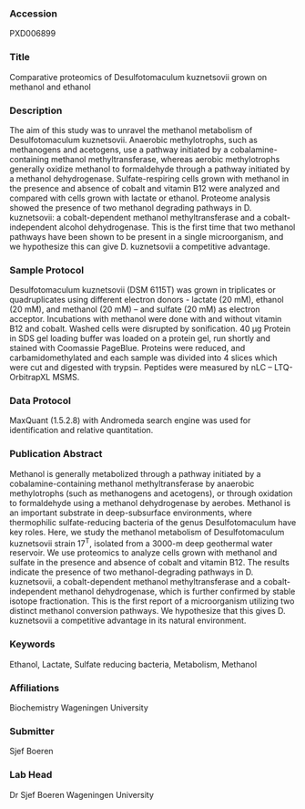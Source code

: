 ### Accession
PXD006899

### Title
Comparative proteomics of Desulfotomaculum kuznetsovii grown on methanol and ethanol

### Description
The aim of this study was to unravel the methanol metabolism of Desulfotomaculum kuznetsovii. Anaerobic methylotrophs, such as methanogens and acetogens, use a pathway initiated by a cobalamine-containing methanol methyltransferase, whereas aerobic methylotrophs generally oxidize methanol to formaldehyde through a pathway initiated by a methanol dehydrogenase. Sulfate-respiring cells grown with methanol in the presence and absence of cobalt and vitamin B12 were analyzed and compared with cells grown with lactate or ethanol. Proteome analysis showed the presence of two methanol degrading pathways in D. kuznetsovii: a cobalt-dependent methanol methyltransferase and a cobalt-independent alcohol dehydrogenase. This is the first time that two methanol pathways have been shown to be present in a single microorganism, and we hypothesize this can give D. kuznetsovii a competitive advantage.

### Sample Protocol
Desulfotomaculum kuznetsovii (DSM 6115T) was grown in triplicates or quadruplicates using different electron donors - lactate (20 mM), ethanol (20 mM), and methanol (20 mM) – and sulfate (20 mM) as electron acceptor. Incubations with methanol were done with and without vitamin B12 and cobalt. Washed cells were disrupted by sonification.  40 µg Protein in SDS gel loading buffer was loaded on a protein gel, run shortly and stained with Coomassie PageBlue. Proteins were reduced, and carbamidomethylated and each sample was divided into 4 slices which were cut and digested with trypsin. Peptides were measured by nLC – LTQ-OrbitrapXL MSMS.

### Data Protocol
MaxQuant (1.5.2.8) with Andromeda search engine was used for identification and relative quantitation.

### Publication Abstract
Methanol is generally metabolized through a pathway initiated by a cobalamine-containing methanol methyltransferase by anaerobic methylotrophs (such as methanogens and acetogens), or through oxidation to formaldehyde using a methanol dehydrogenase by aerobes. Methanol is an important substrate in deep-subsurface environments, where thermophilic sulfate-reducing bacteria of the genus Desulfotomaculum have key roles. Here, we study the methanol metabolism of Desulfotomaculum kuznetsovii strain 17<sup>T</sup>, isolated from a 3000-m deep geothermal water reservoir. We use proteomics to analyze cells grown with methanol and sulfate in the presence and absence of cobalt and vitamin B12. The results indicate the presence of two methanol-degrading pathways in D. kuznetsovii, a cobalt-dependent methanol methyltransferase and a cobalt-independent methanol dehydrogenase, which is further confirmed by stable isotope fractionation. This is the first report of a microorganism utilizing two distinct methanol conversion pathways. We hypothesize that this gives D. kuznetsovii a competitive advantage in its natural environment.

### Keywords
Ethanol, Lactate, Sulfate reducing bacteria, Metabolism, Methanol

### Affiliations
Biochemistry
Wageningen University

### Submitter
Sjef Boeren

### Lab Head
Dr Sjef Boeren
Wageningen University


